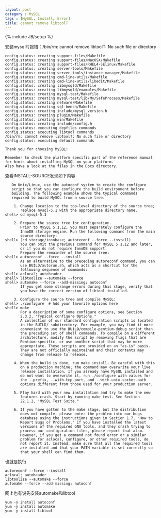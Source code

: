 ```yaml
---
layout: post
category : MySQL
tags : [MySQL, Install, Error]
title: cannot remove libtoolT
---
```

{% include JB/setup %}

安装mysql时报错：/bin/rm: cannot remove libtoolT: No such file or directory

    config.status: creating support-files/Makefile
    config.status: creating support-files/MacOSX/Makefile
    config.status: creating support-files/RHEL4-SElinux/Makefile
    config.status: creating server-tools/Makefile
    config.status: creating server-tools/instance-manager/Makefile
    config.status: creating cmd-line-utils/Makefile
    config.status: creating cmd-line-utils/libedit/Makefile
    config.status: creating libmysqld/Makefile
    config.status: creating libmysqld/examples/Makefile
    config.status: creating mysql-test/Makefile
    config.status: creating mysql-test/lib/My/SafeProcess/Makefile
    config.status: creating netware/Makefile
    config.status: creating sql-bench/Makefile
    config.status: creating include/mysql_version.h
    config.status: creating plugin/Makefile
    config.status: creating win/Makefile
    config.status: creating include/config.h
    config.status: executing depfiles commands
    config.status: executing libtool commands
    /bin/rm: cannot remove libtoolT: No such file or directory
    config.status: executing default commands

    Thank you for choosing MySQL!

    Remember to check the platform specific part of the reference manual
    for hints about installing MySQL on your platform.
    Also have a look at the files in the Docs directory.
 
查看INSTALL-SOURCE发现如下内容

       On Unix/Linux, use the autoconf system to create the configure
       script so that you can configure the build environment before
       building. The following example shows the typical commands
       required to build MySQL from a source tree.

        1. Change location to the top-level directory of the source tree;
           replace mysql-5.1 with the appropriate directory name.
    shell> cd mysql-5.1

        2. Prepare the source tree for configuration.
           Prior to MySQL 5.1.12, you must separately configure the
           InnoDB storage engine. Run the following command from the main
           source directory:
    shell> (cd storage/innobase; autoreconf --force --install)
           You can omit the previous command for MySQL 5.1.12 and later,
           or if you do not require InnoDB support.
           Prepare the remainder of the source tree:
    shell> autoreconf --force --install
           As an alternative to the preceding autoreconf command, you can
           use BUILD/autorun.sh, which acts as a shortcut for the
           following sequence of commands:
    shell> aclocal; autoheader
    shell> libtoolize --automake --force
    shell> automake --force --add-missing; autoconf
           If you get some strange errors during this stage, verify that
           you have the correct version of libtool installed.

        3. Configure the source tree and compile MySQL:
    shell> ./configure  # Add your favorite options here
    shell> make
           For a description of some configure options, see Section
           2.3.2, "Typical configure Options."
           A collection of our standard configuration scripts is located
           in the BUILD/ subdirectory. For example, you may find it more
           convenient to use the BUILD/compile-pentium-debug script than
           the preceding set of shell commands. To compile on a different
           architecture, modify the script by removing flags that are
           Pentium-specific, or use another script that may be more
           appropriate. These scripts are provided on an "as-is" basis.
           They are not officially maintained and their contents may
           change from release to release.

        4. When the build is done, run make install. Be careful with this
           on a production machine; the command may overwrite your live
           release installation. If you already have MySQL installed and
           do not want to overwrite it, run ./configure with values for
           the --prefix, --with-tcp-port, and --with-unix-socket-path
           options different from those used for your production server.

        5. Play hard with your new installation and try to make the new
           features crash. Start by running make test. See Section
           22.1.2, "MySQL Test Suite."

        6. If you have gotten to the make stage, but the distribution
           does not compile, please enter the problem into our bugs
           database using the instructions given in Section 1.7, "How to
           Report Bugs or Problems." If you have installed the latest
           versions of the required GNU tools, and they crash trying to
           process our configuration files, please report that also.
           However, if you get a command not found error or a similar
           problem for aclocal, configure, or other required tools, do
           not report it. Instead, make sure that all the required tools
           are installed and that your PATH variable is set correctly so
           that your shell can find them.
 
也就是执行

    autoreconf --force --install
    aclocal; autoheader
    libtoolize --automake --force
    automake --force --add-missing; autoconf
 
网上也有说先安装automake和libtool

    yum -y install autoconf
    yum -y install automake
    yum -y install libtool
